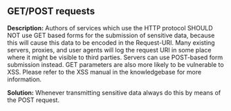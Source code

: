
GET/POST requests
-------

**Description:**
Authors of services which use the HTTP protocol SHOULD NOT use GET based forms for the submission of sensitive data, because this will cause this data to be encoded in the Request-URI. Many existing servers, proxies, and user agents will log the request URI in some place where it might be visible to third parties. Servers can use POST-based form submission instead.
GET parameters are also more likely to be vulnerable to XSS. Please refer to the XSS manual in the knowledgebase for more information.


**Solution:**
Whenever transmitting sensitive data always do this by means of the POST request.

	